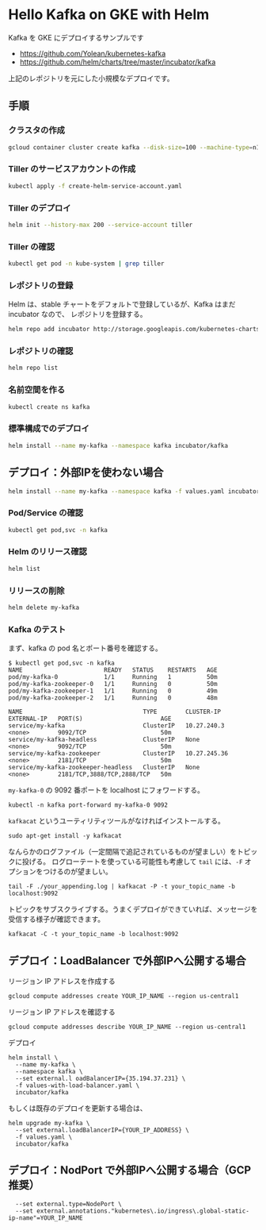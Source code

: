 # Hello Kafka on GKE with Helm
Kafka を GKE にデプロイするサンプルです

* https://github.com/Yolean/kubernetes-kafka
* https://github.com/helm/charts/tree/master/incubator/kafka

上記のレポジトリを元にした小規模なデプロイです。

## 手順
### クラスタの作成
```bash
gcloud container cluster create kafka --disk-size=100 --machine-type=n1-standard-1
```
### Tiller のサービスアカウントの作成
```bash
kubectl apply -f create-helm-service-account.yaml
```

### Tiller のデプロイ
```bash
helm init --history-max 200 --service-account tiller
```

### Tiller の確認
```bash
kubectl get pod -n kube-system | grep tiller
```

### レポジトリの登録
Helm は、stable チャートをデフォルトで登録しているが、Kafka はまだ incubator なので、
レポジトリを登録する。
```bash
helm repo add incubator http://storage.googleapis.com/kubernetes-charts-incubator
```

### レポジトリの確認
```bash
helm repo list
```

### 名前空間を作る
```bash
kubectl create ns kafka
```

### 標準構成でのデプロイ
```bash
helm install --name my-kafka --namespace kafka incubator/kafka
```

## デプロイ：外部IPを使わない場合
```bash
helm install --name my-kafka --namespace kafka -f values.yaml incubator/kafka
```

### Pod/Service の確認
```bash
kubectl get pod,svc -n kafka
```

### Helm のリリース確認
```bash
helm list
```

### リリースの削除
```bash
helm delete my-kafka
```

### Kafka のテスト
まず、kafka の pod 名とポート番号を確認する。

```
$ kubectl get pod,svc -n kafka
NAME                       READY   STATUS    RESTARTS   AGE
pod/my-kafka-0             1/1     Running   1          50m
pod/my-kafka-zookeeper-0   1/1     Running   0          50m
pod/my-kafka-zookeeper-1   1/1     Running   0          49m
pod/my-kafka-zookeeper-2   1/1     Running   0          48m

NAME                                  TYPE        CLUSTER-IP     EXTERNAL-IP   PORT(S)                      AGE
service/my-kafka                      ClusterIP   10.27.240.3    <none>        9092/TCP                     50m
service/my-kafka-headless             ClusterIP   None           <none>        9092/TCP                     50m
service/my-kafka-zookeeper            ClusterIP   10.27.245.36   <none>        2181/TCP                     50m
service/my-kafka-zookeeper-headless   ClusterIP   None           <none>        2181/TCP,3888/TCP,2888/TCP   50m
```

`my-kafka-0` の 9092 番ポートを localhost にフォワードする。

```
kubectl -n kafka port-forward my-kafka-0 9092
```

`kafkacat` というユーティリティツールがなければインストールする。

```
sudo apt-get install -y kafkacat
```

なんらかのログファイル（一定間隔で追記されているものが望ましい）をトピックに投げる。
ログローテートを使っている可能性も考慮して `tail` には、`-F` オプションをつけるのが望ましい。

```
tail -F ./your_appending.log | kafkacat -P -t your_topic_name -b localhost:9092
```

トピックをサブスクライブする。うまくデプロイができていれば、メッセージを受信する様子が確認できます。

```
kafkacat -C -t your_topic_name -b localhost:9092
```

## デプロイ：LoadBalancer で外部IPへ公開する場合
リージョン IP アドレスを作成する
```
gcloud compute addresses create YOUR_IP_NAME --region us-central1
```

リージョン IP アドレスを確認する
```
gcloud compute addresses describe YOUR_IP_NAME --region us-central1
```

デプロイ
```
helm install \
  --name my-kafka \
  --namespace kafka \
  --set external.l oadBalancerIP={35.194.37.231} \
  -f values-with-load-balancer.yaml \
  incubator/kafka
```

もしくは既存のデプロイを更新する場合は、
```
helm upgrade my-kafka \
  --set external.loadBalancerIP={YOUR_IP_ADDRESS} \
  -f values.yaml \
  incubator/kafka
```

## デプロイ：NodPort で外部IPへ公開する場合（GCP推奨）

```
  --set external.type=NodePort \
  --set external.annotations."kubernetes\.io/ingress\.global-static-ip-name"=YOUR_IP_NAME
```
